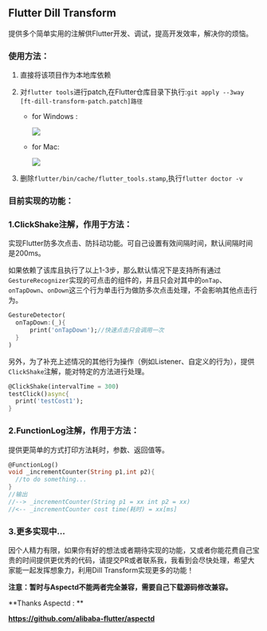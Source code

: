 ## Flutter Dill Transform

提供多个简单实用的注解供Flutter开发、调试，提高开发效率，解决你的烦恼。



### 使用方法：

1. 直接将该项目作为本地库依赖

2. 对`flutter tools`进行patch,在Flutter仓库目录下执行:`git apply --3way [ft-dill-transform-patch.patch]路径`

   - for Windows :

     ![](https://p1-juejin.byteimg.com/tos-cn-i-k3u1fbpfcp/423dc89c0f354017b89ea405b28f765a~tplv-k3u1fbpfcp-watermark.image)

   - for Mac:

     ![](https://p6-juejin.byteimg.com/tos-cn-i-k3u1fbpfcp/e15e7275de5f4bd08c08252c4a9ac975~tplv-k3u1fbpfcp-watermark.image)



3. 删除`flutter/bin/cache/flutter_tools.stamp`,执行`flutter doctor -v`



### 目前实现的功能：

### 1.ClickShake注解，作用于方法：

实现Flutter防多次点击、防抖动功能。可自己设置有效间隔时间，默认间隔时间是200ms。

如果依赖了该库且执行了以上1-3步，那么默认情况下是支持所有通过`GestureRecognizer`实现的可点击的组件的，并且只会对其中的`onTap`、`onTapDown`、`onDown`这三个行为单击行为做防多次点击处理，不会影响其他点击行为。

```dart
GestureDetector(
  onTapDown:(_){
      print('onTapDown');//快速点击只会调用一次
  }
)

```

另外，为了补充上述情况的其他行为操作（例如Listener、自定义的行为），提供`ClickShake`注解，能对特定的方法进行处理。

```dart
@ClickShake(intervalTime = 300)
testClick()async{
  print('testCost1');
}
```

### 2.FunctionLog注解，作用于方法：

提供更简单的方式打印方法耗时，参数、返回值等。

```dart
@FunctionLog()
void _incrementCounter(String p1,int p2){
  //to do something...
}
//输出
//--> _incrementCounter(String p1 = xx int p2 = xx)
//<-- _incrementCounter cost time(耗时) = xx[ms]
```

### 3.更多实现中...



因个人精力有限，如果你有好的想法或者期待实现的功能，又或者你能花费自己宝贵的时间提供更优秀的代码，请提交PR或者联系我，我看到会尽快处理，希望大家能一起发挥想象力，利用Dill Transform实现更多的功能！



**注意：暂时与Aspectd不能两者完全兼容，需要自己下载源码修改兼容。**

**Thanks Aspectd : **

**https://github.com/alibaba-flutter/aspectd**